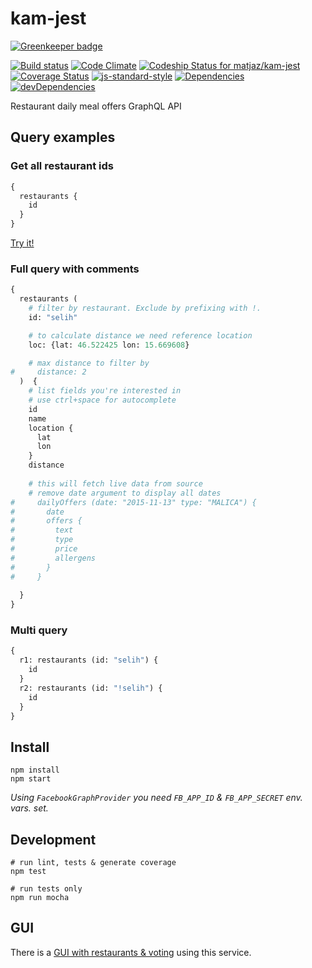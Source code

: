 # kam-jest

[![Greenkeeper badge](https://badges.greenkeeper.io/matjaz/kam-jest.svg)](https://greenkeeper.io/)

[![Build status][travis-image]][travis-url] [![Code Climate][codeclimate-image]][codeclimate-url] [![Codeship Status for matjaz/kam-jest][codeship-image]][codeship-url] [![Coverage Status][coverage-image]][coverage-url] [![js-standard-style][standard-image]][standard-url] [![Dependencies][david-image]][david-url] [![devDependencies][david-dev-image]][david-dev-url]

Restaurant daily meal offers GraphQL API

## Query examples

### Get all restaurant ids
```graphql
{
  restaurants {
    id
  }
}
```
[Try it!](https://kam-jest.herokuapp.com/graphql?query=%7B%0A%20%20restaurants%20%7B%0A%20%20%20%20id%0A%20%20%7D%0A%7D)

### Full query with comments
```graphql
{
  restaurants (
    # filter by restaurant. Exclude by prefixing with !.
    id: "selih"

    # to calculate distance we need reference location
    loc: {lat: 46.522425 lon: 15.669608}

    # max distance to filter by
#     distance: 2
  )  {
    # list fields you're interested in
    # use ctrl+space for autocomplete
    id
    name
    location {
      lat
      lon
    }
    distance
    
    # this will fetch live data from source
    # remove date argument to display all dates
#     dailyOffers (date: "2015-11-13" type: "MALICA") {
#       date
#       offers {
#         text
#         type
#         price
#         allergens
#       }
#     }
 
  }
} 
```

### Multi query
```graphql
{
  r1: restaurants (id: "selih") {
    id
  }
  r2: restaurants (id: "!selih") {
    id
  }
}
```

## Install

    npm install
    npm start

*Using `FacebookGraphProvider` you need `FB_APP_ID` & `FB_APP_SECRET` env. vars. set.*

## Development

    # run lint, tests & generate coverage
    npm test

    # run tests only
    npm run mocha

## GUI

There is a [GUI with restaurants & voting][gui-url] using this service.


[travis-image]: https://img.shields.io/travis/matjaz/kam-jest/master.svg?style=flat
[travis-url]: https://travis-ci.org/matjaz/kam-jest
[codeclimate-image]: https://img.shields.io/codeclimate/github/matjaz/kam-jest.svg?style=flat
[codeclimate-url]: https://codeclimate.com/github/matjaz/kam-jest
[codeship-image]: https://img.shields.io/codeship/cf37bb00-6c82-0133-62fa-261517c79011/master.svg?style=flat
[codeship-url]: https://codeship.com/projects/115577
[coverage-image]: https://img.shields.io/coveralls/matjaz/kam-jest/master.svg?style=flat
[coverage-url]: https://coveralls.io/r/matjaz/kam-jest
[standard-image]: https://img.shields.io/badge/code%20style-standard-brightgreen.svg
[standard-url]: http://standardjs.com
[david-image]: https://img.shields.io/david/matjaz/kam-jest.svg?style=flat
[david-url]: https://david-dm.org/matjaz/kam-jest
[david-dev-image]: https://img.shields.io/david/dev/matjaz/kam-jest.svg?style=flat
[david-dev-url]: https://david-dm.org/matjaz/kam-jest#info=devDependencies
[gui-url]: https://github.com/springfield/wheretoeat
